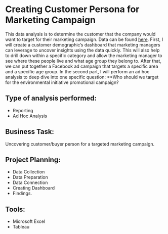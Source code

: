 # Creating Customer Persona for Marketing Campaign

This data analysis is to determine the customer that the company would want to target for their marketing campaign. Data can be found [here](https://github.com/nitesht2/Marketing-Data-Visualization/blob/main/Buyer%2BPersona%2BCase%2BStudy.csv).
First, I will create a customer demographic’s dashboard that marketing managers can leverage to uncover insights using the data quickly. This will also help to drill down within a specific category and allow the marketing manager to see where these people live and what age group they belong to. After that, we can put together a Facebook ad campaign that targets a specific area and a specific age group.
In the second part, I will perform an ad hoc analysis to deep dive into one specific question: 
**Who should we target for the environmental initiative promotional campaign?

## Type of analysis performed:
- Reporting
- Ad Hoc Analysis

## Business Task: 
Uncovering customer/buyer person for a targeted marketing campaign. 

## Project Planning:

- Data Collection
- Data Preparation
- Data Connection
- Creating Dashboard
- Findings.

## Tools:
- Microsoft Excel
- Tableau


